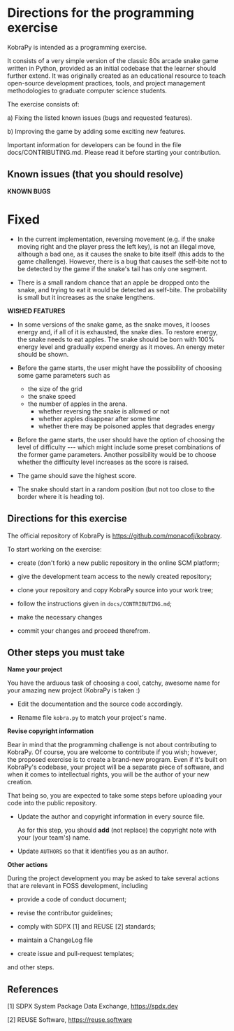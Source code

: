 
 Directions for the programming exercise
 =======================================
 
 KobraPy is intended as a programming exercise.

 It consists of a very simple version of the classic 80s arcade snake
 game written in Python, provided as an initial codebase that the
 learner should further extend. It was originally created as an
 educational resource to teach open-source development practices,
 tools, and project management methodologies to graduate computer
 science students.  

 The exercise consists of:

 a) Fixing the listed known issues (bugs and requested features).

 b) Improving the game by adding some exciting new features.

 Important information for developers can be found in the file
 docs/CONTRIBUTING.md. Please read it before starting your
 contribution. 

 Known issues (that you should resolve)
 --------------------------------------

 __KNOWN BUGS__

 # Fixed
 * In the current implementation, reversing movement (e.g. if the snake moving
   right and the player press the left key), is not an illegal move, although
   a bad one, as it causes the snake to bite itself (this adds to the game
   challenge). However, there is a bug that causes the self-bite not to be
   detected by the game if the snake's tail has only one segment.

 * There is a small random chance that an apple be dropped onto the snake, and
   trying to eat it would be detected as self-bite. The probability is small
   but it increases as the snake lengthens.  

 __WISHED FEATURES__

 * In some versions of the snake game, as the snake moves, it looses energy
   and, if all of it is exhausted, the snake dies. To restore energy, the
   snake needs to eat apples. The snake should be born with 100% energy level
   and gradually expend energy as it moves. An energy meter should be shown.

 * Before the game starts, the user might have the possibility of choosing
   some game parameters such as

	  * the size of the grid
	  * the snake speed
    * the number of apples in the arena. 
	  * whether reversing the snake is allowed or not
	  * whether apples disappear after some time
	  * whether there may be poisoned apples that degrades energy

 * Before the game starts, the user should have the option of choosing
   the level of difficulty --- which might include some preset combinations
   of the former game parameters. Another possibility would be to choose
   whether the difficulty level increases as the score is raised.

 * The game should save the highest score.
  
 * The snake should start in a random position (but not too close to the
   border where it is heading to).

 Directions for this exercise
 ------------------------------

 The official repository of KobraPy is https://github.com/monacofj/kobrapy.

 To start working on the exercise:

 * create (don't fork) a new public repository in the online SCM platform;

 * give the development team access to the newly created repository;

 * clone your repository and copy KobraPy source into your work tree;

 * follow the instructions given in `docs/CONTRIBUTING.md`;

 * make the necessary changes 

 * commit your changes and proceed therefrom.
 

 Other steps you **must** take
 ------------------------------

 __Name your project__

 You have the arduous task of choosing a cool, catchy, awesome name
 for your amazing new project (KobraPy is taken :)

 * Edit the documentation and the source code accordingly.
    
 * Rename file `kobra.py` to match your project's name.

 __Revise copyright information__ 

 Bear in mind that the programming challenge is not about
 contributing to KobraPy. Of course, you are welcome to contribute if
 you wish; however, the proposed exercise is to create a brand-new
 program. Even if it's built on KobraPy's codebase, your project will
 be a separate piece of software, and when it comes to intellectual
 rights, you will be the author of your new creation.

 That being so, you are expected to take some steps before uploading
 your code into the public repository.

   * Update the author and copyright information in every source file.

     As for this step, you should  **add** (not replace) the copyright
     note with your (your team's) name.

   * Update `AUTHORS` so that it identifies you as an author.

 __Other actions__

 During the project development you may be asked to take several
 actions that are relevant in FOSS development, including

 * provide a code of conduct document;
 
 * revise the contributor guidelines;

 * comply with SDPX [1] and REUSE [2] standards;

 * maintain a ChangeLog file

 * create issue and pull-request templates;

 and other steps.


  References
  ------------------------------

  [1] SDPX System Package Data Exchange, https://spdx.dev

  [2] REUSE Software, https://reuse.software
